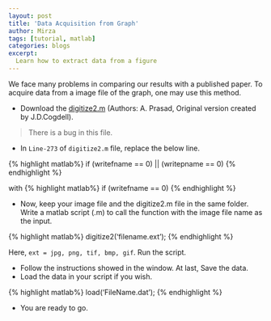 ```yaml
---
layout: post
title: 'Data Acquisition from Graph'
author: Mirza
tags: [tutorial, matlab]
categories: blogs
excerpt:
  Learn how to extract data from a figure
---
```


We face many problems in comparing our results with a published paper. To acquire data from a image file of the graph, one may use this method.

-   Download the [digitize2.m](http://www.mathworks.com/matlabcentral/fileexchange/928-digitize2-m) (Authors: A. Prasad, Original version created by J.D.Cogdell).

>There is a bug in this file.

-   In `Line-273` of `digitize2.m` file, replace the below line.

{% highlight matlab%}
if (writefname == 0) || (writepname == 0)
{% endhighlight %}
<!--```Matlab-->
<!--if (writefname == 0) || (writepname == 0)-->
<!--```-->

with
{% highlight matlab%}
if (writefname == 0)
{% endhighlight %}
<!--```Matlab-->
<!--if (writefname == 0)-->
<!--```-->
-   Now, keep your image file and the digitize2.m file in the same folder.
Write a matlab script (.m) to call the function with the image file name as the input.

{% highlight matlab%}
digitize2(‘filename.ext’);
{% endhighlight %}

Here, `ext = jpg, png, tif, bmp, gif`.
Run the script.

-   Follow the instructions showed in the window. At last, Save the data.
-   Load the data in your script if you wish.

{% highlight matlab%}
load(‘FileName.dat’);
{% endhighlight %}

-   You are ready to go.
